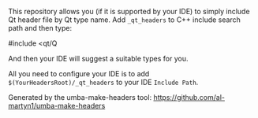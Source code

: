 This repository allows you (if it is supported by your IDE) to simply include Qt header file by Qt type name.
Add `_qt_headers` to C++ include search path and then type:

  #include <qt/Q
  
And then your IDE will suggest a suitable types for you.

All you need to configure your IDE is to add `$(YourHeadersRoot)/_qt_headers` to your IDE `Include Path`.

Generated by the umba-make-headers tool: https://github.com/al-martyn1/umba-make-headers
